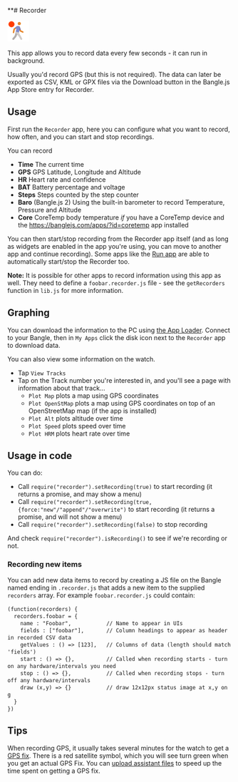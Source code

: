 **# Recorder

![icon](app.png)

This app allows you to record data every few seconds - it can run in background.

Usually you'd record GPS (but this is not required). The data can later be exported as CSV, KML or GPX files via the Download button in the Bangle.js App Store entry for Recorder.

## Usage

First run the `Recorder` app, here you can configure what you want to record, how often,
and you can start and stop recordings.

You can record

* **Time** The current time
* **GPS** GPS Latitude, Longitude and Altitude
* **HR** Heart rate and confidence
* **BAT** Battery percentage and voltage
* **Steps** Steps counted by the step counter
* **Baro** (Bangle.js 2) Using the built-in barometer to record Temperature, Pressure and Altitude
* **Core** CoreTemp body temperature *if* you have a CoreTemp device and the https://banglejs.com/apps/?id=coretemp app installed

You can then start/stop recording from the Recorder app itself (and as long as widgets are
enabled in the app you're using, you can move to another app and continue recording).
Some apps like the [Run app](https://banglejs.com/apps/?id=run) are able to automatically start/stop the Recorder too.

**Note:** It is possible for other apps to record information using this app
as well. They need to define a `foobar.recorder.js` file - see the `getRecorders`
function in `lib.js` for more information.

## Graphing

You can download the information to the PC using [the App Loader](https://banglejs.com/apps/?id=recorder). Connect
to your Bangle, then in `My Apps` click the disk icon next to the `Recorder` app to download data.

You can also view some information on the watch.

* Tap `View Tracks`
* Tap on the Track number you're interested in, and you'll see a page with information about that track...
  * `Plot Map` plots a map using GPS coordinates
  * `Plot OpenStMap` plots a map using GPS coordinates on top of an OpenStreetMap map (if the app is installed)
  * `Plot Alt` plots altitude over time
  * `Plot Speed` plots speed over time
  * `Plot HRM` plots heart rate over time

## Usage in code

You can do:

* Call `require("recorder").setRecording(true)` to start recording (it returns a promise, and may show a menu)
* Call `require("recorder").setRecording(true, {force:"new"/"append"/"overwrite")` to start recording (it returns a promise, and will not show a menu)
* Call `require("recorder").setRecording(false)` to stop recording

And check `require("recorder").isRecording()` to see if we're recording or not.

### Recording new items

You can add new data items to record by creating a JS file on the Bangle named ending in `.recorder.js` that adds a new item
to the supplied `recorders` array. For example `foobar.recorder.js` could contain:

```
(function(recorders) {
  recorders.foobar = {
    name : "Foobar",           // Name to appear in UIs
    fields : ["foobar"],       // Column headings to appear as header in recorded CSV data
    getValues : () => [123],   // Columns of data (length should match 'fields')
    start : () => {},          // Called when recording starts - turn on any hardware/intervals you need
    stop : () => {},           // Called when recording stops - turn off any hardware/intervals
    draw (x,y) => {}           // draw 12x12px status image at x,y on g
  }
})
```


## Tips

When recording GPS, it usually takes several minutes for the watch to get a [GPS fix](https://en.wikipedia.org/wiki/Time_to_first_fix). There is a red satellite symbol, which you will see turn green when you get an actual GPS Fix. You can [upload assistant files](https://banglejs.com/apps/#assisted%20gps%20update) to speed up the time spent on getting a GPS fix.
